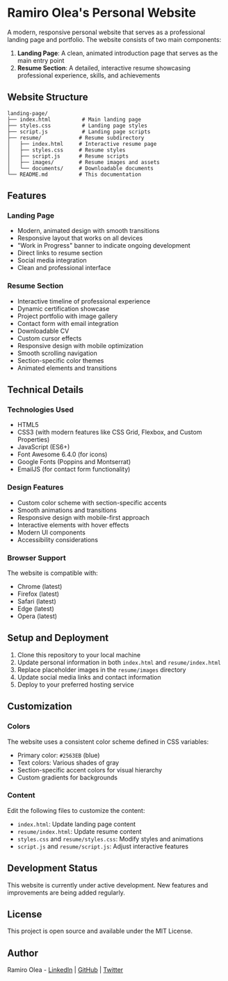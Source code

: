 # Ramiro Olea's Personal Website

A modern, responsive personal website that serves as a professional landing page and portfolio. The website consists of two main components:

1. **Landing Page**: A clean, animated introduction page that serves as the main entry point
2. **Resume Section**: A detailed, interactive resume showcasing professional experience, skills, and achievements

## Website Structure

```
landing-page/
├── index.html          # Main landing page
├── styles.css          # Landing page styles
├── script.js           # Landing page scripts
├── resume/            # Resume subdirectory
│   ├── index.html     # Interactive resume page
│   ├── styles.css     # Resume styles
│   ├── script.js      # Resume scripts
│   ├── images/        # Resume images and assets
│   └── documents/     # Downloadable documents
└── README.md          # This documentation
```

## Features

### Landing Page
- Modern, animated design with smooth transitions
- Responsive layout that works on all devices
- "Work in Progress" banner to indicate ongoing development
- Direct links to resume section
- Social media integration
- Clean and professional interface

### Resume Section
- Interactive timeline of professional experience
- Dynamic certification showcase
- Project portfolio with image gallery
- Contact form with email integration
- Downloadable CV
- Custom cursor effects
- Responsive design with mobile optimization
- Smooth scrolling navigation
- Section-specific color themes
- Animated elements and transitions

## Technical Details

### Technologies Used
- HTML5
- CSS3 (with modern features like CSS Grid, Flexbox, and Custom Properties)
- JavaScript (ES6+)
- Font Awesome 6.4.0 (for icons)
- Google Fonts (Poppins and Montserrat)
- EmailJS (for contact form functionality)

### Design Features
- Custom color scheme with section-specific accents
- Smooth animations and transitions
- Responsive design with mobile-first approach
- Interactive elements with hover effects
- Modern UI components
- Accessibility considerations

### Browser Support
The website is compatible with:
- Chrome (latest)
- Firefox (latest)
- Safari (latest)
- Edge (latest)
- Opera (latest)

## Setup and Deployment

1. Clone this repository to your local machine
2. Update personal information in both `index.html` and `resume/index.html`
3. Replace placeholder images in the `resume/images` directory
4. Update social media links and contact information
5. Deploy to your preferred hosting service

## Customization

### Colors
The website uses a consistent color scheme defined in CSS variables:
- Primary color: `#2563EB` (blue)
- Text colors: Various shades of gray
- Section-specific accent colors for visual hierarchy
- Custom gradients for backgrounds

### Content
Edit the following files to customize the content:
- `index.html`: Update landing page content
- `resume/index.html`: Update resume content
- `styles.css` and `resume/styles.css`: Modify styles and animations
- `script.js` and `resume/script.js`: Adjust interactive features

## Development Status
This website is currently under active development. New features and improvements are being added regularly.

## License
This project is open source and available under the MIT License.

## Author
Ramiro Olea - [LinkedIn](https://www.linkedin.com/in/ramirolea/) | [GitHub](https://github.com/ramiro-olea) | [Twitter](https://x.com/elbuen_ramas) 